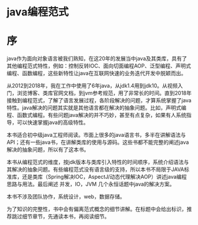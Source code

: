 # java编程范式
# 序
java作为面向对象语言被我们熟知，在这20年的发展当中java及其类库，具有了其他编程范式特性，例如：控制反转IOC、面向切面编程AOP、泛型编程、声明式编程、函数编程，这些新特性让java在互联网快速的业务迭代开发中脱颖而出。

从2012到2018年，我在工作中使用了6年java，从jdk1.4用到jdk10。从视频入门，浏览博客、类库官网文档，到jvm参考规范，用了非常长的时间。直到2018年接触到编程范式，了解了语言发展过程，各阶段解决的问题，才算系统掌握了java特性。java解决的问题其实就是其他语言都在解决的抽象问题。比如，声明式编程、函数式编程。有些问题java解决的并不巧妙，甚至有点复杂，如果有人系统指导，可以快速掌握java的高级特性。

本书适合初中级java工程师阅读。市面上很多的java语言书，多半在讲解语法与API；还有一些java书，在讲解类库的使用与源码。这些书都不能完整的阐述java解决的抽象问题，所以有了这本书。

本书从编程范式的维度，按jdk版本与类库引入特性的时间顺序，系统介绍语法与其解决的抽象问题。有些编程范式没有语言级的支持，所以本书不局限于JAVA标准库，还是类库（Spring解决IOC，AspectJ/动态代理解决AOP）讲述java编程思路与用法。最后阐述 并发，IO，JVM 几个永恒话题中java的解决方案。

本书不涉及团队协作，系统设计，web，数据存储。

为了知识的完整性，书中会有偏离范式概念的细节讲解。在标题中会给出标识，推荐跳过细节章节，先通读本书，再阅读细节。
